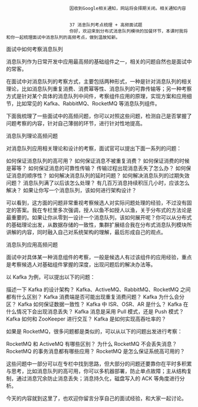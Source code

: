 
                            
                            因收到Google相关通知，网站将会择期关闭。相关通知内容
                            
                            
                            37 消息队列考点梳理 + 高频面试题
                            你好，欢迎来到分布式消息队列模块的加餐环节，本课时我将和你一起梳理面试中消息队列的高频考点，做到温故知新。

面试中如何考察消息队列

消息队列作为日常开发中应用最高频的基础组件之一，相关的问题自然也是面试中的常客。

在面试中对消息队列的考察方式，主要包括两种形式，一种是针对消息队列的相关理论，比如消息队列重复消费、消费幂等性、消息队列的可靠传输等；另一种考察方式是针对某个具体的消息队列中间件，考察组件应用的原理，实现方案和应用细节，比如常见的 Kafka、RabbitMQ、RocketMQ 等消息队列组件。

下面我梳理了一些面试中的高频问题，你可以对照这些问题，检测自己是否掌握了问题考察的内容，针对自己薄弱的环节，进行针对性地提高。

消息队列理论高频问题

对消息队列应用相关理论和设计的考察，面试官可以提出下面一系列的问题：


如何保证消息队列的高可用？
如何保证消息不被重复消费？
如何保证消费的时候是幂等？
如何保证消息的可靠性传输？
传输过程出现消息丢失了怎么办？
如何保证消息的顺序性？
如何解决消息队列的延时问题？
如何解决消息队列的过期失效问题？
消息队列满了以后该怎么处理？
有几百万消息持续积压几小时，应该怎么解决？
如果让你写一个消息队列，该如何进行架构设计？


可以看到，这方面的问题非常重视考察候选人对实际问题处理的经验，不过没有固定的答案。我在专栏里多次强调，授人以鱼不如授人以渔，关于分布式的方法论是最重要的。如果让你从零到一设计一个消息队列，该如何展开呢？你可以从分布式的基础理论出发，从数据存储的一致性，集群扩展结合我在分布式消息队列模块所讲解的内容，同时融入自己对系统架构的理解，最后形成自己的观点。

消息队列应用高频问题

面试中对具体某一种消息组件的考察，一般是候选人有过该组件的应用经验，重点是考察候选人对基础组件掌握的深度，出现问题后的解决办法等。

以 Kafka 为例，可以提出以下的问题：


描述一下 Kafka 的设计架构？
Kafka、ActiveMQ、RabbitMQ、RocketMQ 之间都有什么区别？
Kafka 消费端是否可能出现重复消费问题？
Kafka 为什么会分区？
Kafka 如何保证数据一致性？
Kafka 中 ISR、OSR、AR 是什么？
Kafka 在什么情况下会出现消息丢失？
Kafka 消息是采用 Pull 模式，还是 Push 模式？
Kafka 如何和 ZooKeeper 进行交互？
Kafka 是如何实现高吞吐率的？


如果是 RocketMQ，很多问题都是类似的，可以从以下的问题出发进行考察：


RocketMQ 和 ActiveMQ 有哪些区别？
为什么 RocketMQ 不会丢失消息？
RocketMQ 的事务消息都有哪些应用？
RocketMQ 是怎么保证系统高可用的？


这些问题中一部分可以在专栏中找到思路，但大部分的问题还要靠你在平时多积累与思考，比如消息队列的高可用，你可以多机器部署，防止单点故障；主从结构复制，通过消息冗余防止消息丢失；消息持久化，磁盘写入的 ACK 等角度进行分析。

今天的内容就到这里了，也欢迎你留言分享自己的面试经验，和大家一起讨论。

                        
                        
                            